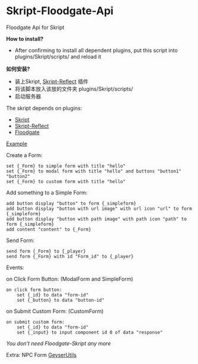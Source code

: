 # Skript-Floodgate-Api

Floodgate Api for Skript


**How to install?** 
- After confirming to install all dependent plugins, put this script into plugins/Skript/scripts/ and reload it


**如何安装?**
- 装上Skript, [Skript-Reflect](https://github.com/TPGamesNL/skript-reflect/releases) 插件
- 将该脚本放入该放的文件夹 plugins/Skript/scripts/
- 启动服务器


The skript depends on plugins:
- [Skript](https://github.com/SkriptLang/Skript/releases)
- [Skript-Reflect](https://github.com/TPGamesNL/skript-reflect/releases)
- [Floodgate](https://ci.opencollab.dev/job/GeyserMC/job/Floodgate/job/master/)



[Example](https://github.com/zimzaza4/Skript-Floodgate-Form/wiki/Example)

Create a Form:
```
set {_Form} to simple form with title "hello"
set {_Form} to modal form with title "hello" and buttons "button1" "button2"
set {_Form} to custom form with title "hello"
```

Add something to a Simple Form:
```
add button display "button" to form {_simpleform}
add button display "button with url image" with url icon "url" to form {_simpleform}
add button display "button with path image" with path icon "path" to form {_simpleform}
add content "content" to {_Form}
```
Send Form:
```
send form {_Form} to {_player}
send form {_Form} with id "Form_id" to {_player}
```
Events:

  on Click Form Button:   (ModalForm and SimpleForm)
```
on click form button:
    set {_id} to data "form-id"
    set {_button} to data "button-id"
```
  on Submit Custom Form:   (CustomForm)
```
on submit custom form:
    set {_id} to data "form-id"
    set {_input} to input component id 0 of data "response"
```

*You don't need Floodgate-Skript any more*

Extra:
NPC Form
[GeyserUtils](https://github.com/zimzaza4/GeyserUtils/tree/1.0.0)
